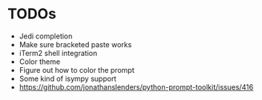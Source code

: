 # TODOs

- Jedi completion
- Make sure bracketed paste works
- iTerm2 shell integration
- Color theme
- Figure out how to color the prompt
- Some kind of isympy support
- https://github.com/jonathanslenders/python-prompt-toolkit/issues/416
